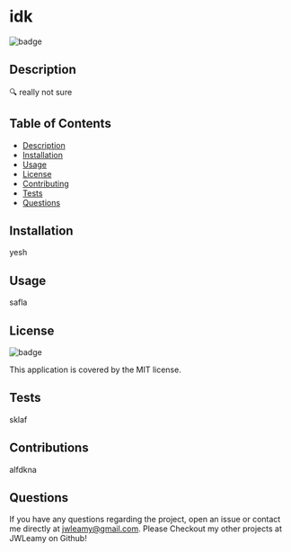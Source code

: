 # idk

![badge](https://img.shields.io/badge/license-MIT-brightgreen)

## Description

🔍 really not sure

## Table of Contents
- [Description](#description)
- [Installation](#installation)
- [Usage](#usage)
- [License](#license)
- [Contributing](#contributing)
- [Tests](#tests)
- [Questions](#questions)

## Installation

yesh

## Usage

safla

## License

![badge](https://img.shields.io/badge/license-MIT-brightgreen)

This application is covered by the MIT license. 

## Tests

sklaf

## Contributions

alfdkna

## Questions

If you have any questions regarding the project, open an issue or contact me directly at jwleamy@gmail.com. Please Checkout my other projects at JWLeamy on Github!
